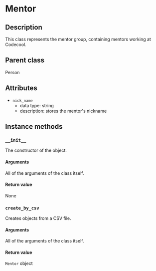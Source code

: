 # Mentor

## Description
This class represents the mentor group, containing mentors working at Codecool.

## Parent class
Person

## Attributes

* ```nick_name```
    * data type: string
    * description: stores the mentor's nickname

## Instance methods

### ```__init__```
The constructor of the object.

#### Arguments
All of the arguments of the class itself.

#### Return value
None

### ```create_by_csv```
Creates objects from a CSV file.

#### Arguments
All of the arguments of the class itself.

#### Return value
```Mentor``` object
